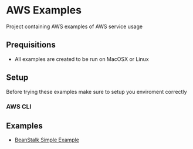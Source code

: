 # AWS Examples

Project containing AWS examples of AWS service usage

## Prequisitions
* All examples are created to be run on MacOSX or Linux

## Setup

Before trying these examples make sure to setup you enviroment correctly

### AWS CLI



## Examples
- [BeanStalk Simple Example](beanstalk-java-jetty-maven-example/README.md)


